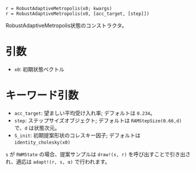 ```
r = RobustAdaptiveMetropolis(x0; kwargs)
r = RobustAdaptiveMetropolis(x0, [acc_target, [step]])
```

RobustAdaptiveMetropolis状態のコンストラクタ。

# 引数

  * `x0`: 初期状態ベクトル

# キーワード引数

  * `acc_target`: 望ましい平均受け入れ率; デフォルトは `0.234`。
  * `step`: ステップサイズオブジェクト; デフォルトは `RAMStepSize(0.66,d)` で、`d` は状態次元。
  * `S_init`: 初期提案形状のコレスキー因子; デフォルトは `identity_cholesky(x0)`

`s` が `RWMState` の場合、提案サンプルは `draw!(s, r)` を呼び出すことで引き出され、適応は `adapt!(r, s, α)` で行われます。
